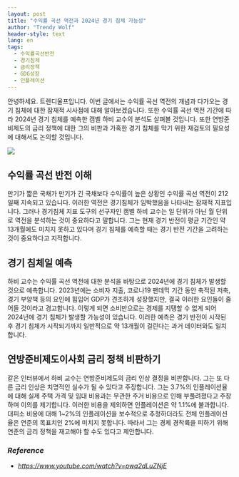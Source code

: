 ```yaml
---
layout: post
title: "수익률 곡선 역전과 2024년 경기 침체 가능성"
author: "Trendy Wolf"
header-style: text
lang: en
tags:
  - 수익률곡선반전
  - 경기침체
  - 금리정책
  - GDG성장
  - 인플레이션
---
```


안녕하세요. 트렌디울프입니다. 이번 글에서는 수익률 곡선 역전의 개념과 다가오는 경기 침체에 대한 잠재적 시사점에 대해 알아보겠습니다. 또한 수익률 곡선 역전 기간에 따라 2024년 경기 침체를 예측한 캠벨 하비 교수의 분석도 살펴볼 것입니다. 또한 연방준비제도의 금리 정책에 대한 그의 비판과 가혹한 경기 침체를 막기 위한 재검토의 필요성에 대해서도 논의할 것입니다.

<img
    src="https://i.ytimg.com/vi/pwa2dLuZNjE/hqdefault.jpg"
/>


## 수익률 곡선 반전 이해
만기가 짧은 국채가 만기가 긴 국채보다 수익률이 높은 상황인 수익률 곡선 역전이 212일째 지속되고 있습니다. 이러한 역전은 경기침체가 임박했음을 나타내는 잠재적 지표입니다. 그러나 경기침체 지표 도구의 선구자인 캠벨 하비 교수는 일 단위가 아닌 월 단위로 역전을 분석하는 것이 중요하다고 말합니다. 그는 현재 경기 반전이 평균 기간인 약 13개월에도 미치지 못하고 있다며 경기 침체를 예측할 때는 경기 반전 기간을 고려하는 것이 중요하다고 지적합니다.

## 경기 침체일 예측
하비 교수는 수익률 곡선 역전에 대한 분석을 바탕으로 2024년에 경기 침체가 발생할 것으로 예측합니다. 2023년에는 소비자 지출, 코로나19 팬데믹 기간 동안 축적된 저축, 경기 부양책 등의 요인에 힘입어 GDP가 견조하게 성장했지만, 결국 이러한 요인들이 줄어들 것이라고 경고합니다. 이렇게 되면 소비만으로는 경제를 지탱할 수 없게 되어 2024년에 경기 침체가 발생할 가능성이 있습니다. 이러한 예측은 경기 반전이 시작된 후 경기 침체가 시작되기까지 일반적으로 약 13개월이 걸린다는 과거 데이터와도 일치합니다.

## 연방준비제도이사회 금리 정책 비판하기
같은 인터뷰에서 하비 교수는 연방준비제도의 금리 인상 결정을 비판합니다. 그는 또 다른 금리 인상은 치명적인 실수가 될 수 있다고 주장합니다. 그는 3.7%의 인플레이션율에 대해 실제 주택 가격 및 임대 비용과는 무관한 주거 비용으로 인해 부풀려졌다고 주장하며 이의를 제기합니다. 이러한 비용을 제외하면 인플레이션은 약 1.1%에 불과합니다. 대피소 비용에 대해 1~2%의 인플레이션을 보수적으로 추정하더라도 전체 인플레이션율은 연준의 목표치인 2%에 미치지 못합니다. 따라서 그는 경제 경착륙을 피하기 위해 연준의 금리 정책을 재고해야 할 수도 있다고 제안합니다.


### _Reference_
- _https://www.youtube.com/watch?v=pwa2dLuZNjE_

